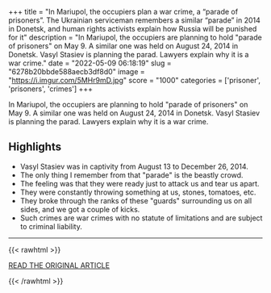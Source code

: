 +++
title = "In Mariupol, the occupiers plan a war crime, a “parade of prisoners”. The Ukrainian serviceman remembers a similar “parade” in 2014 in Donetsk, and human rights activists explain how Russia will be punished for it"
description = "In Mariupol, the occupiers are planning to hold \"parade of prisoners\" on May 9. A similar one was held on August 24, 2014 in Donetsk. Vasyl Stasiev is planning the parad. Lawyers explain why it is a war crime."
date = "2022-05-09 06:18:19"
slug = "6278b20bbde588aecb3df8d0"
image = "https://i.imgur.com/5MHr9mD.jpg"
score = "1000"
categories = ['prisoner', 'prisoners', 'crimes']
+++

In Mariupol, the occupiers are planning to hold \"parade of prisoners\" on May 9. A similar one was held on August 24, 2014 in Donetsk. Vasyl Stasiev is planning the parad. Lawyers explain why it is a war crime.

## Highlights

- Vasyl Stasiev was in captivity from August 13 to December 26, 2014.
- The only thing I remember from that "parade" is the beastly crowd.
- The feeling was that they were ready just to attack us and tear us apart.
- They were constantly throwing something at us, stones, tomatoes, etc.
- They broke through the ranks of these "guards" surrounding us on all sides, and we got a couple of kicks.
- Such crimes are war crimes with no statute of limitations and are subject to criminal liability.

---

{{< rawhtml >}}
  <p class="article-category">
    <a target="_blank" href="https://babel.ua/en/texts/78465-in-mariupol-the-occupiers-plan-a-war-crime-a-parade-of-prisoners-the-ukrainian-serviceman-remembers-a-similar-parade-in-2014-in-donetsk-and-human-rights-activists-explain-how-russia-will-be-punished-f?utm_source=page&amp;utm_medium=publication">READ THE ORIGINAL ARTICLE</a>
  </p>
{{< /rawhtml >}}
